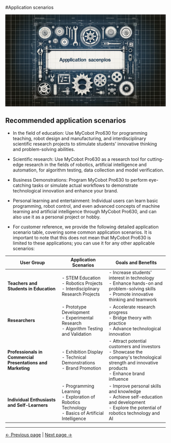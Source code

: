 

#Application scenarios

![Application Scenario](../resources/1-ProductIntroduction/1.3应用场景.png)

## Recommended application scenarios

- In the field of education: Use MyCobot Pro630 for programming teaching, robot design and manufacturing, and interdisciplinary scientific research projects to stimulate students' innovative thinking and problem-solving abilities.

- Scientific research: Use MyCobot Pro630 as a research tool for cutting-edge research in the fields of robotics, artificial intelligence and automation, for algorithm testing, data collection and model verification.

- Business Demonstrations: Program MyCobot Pro630 to perform eye-catching tasks or simulate actual workflows to demonstrate technological innovation and enhance your brand.

- Personal learning and entertainment: Individual users can learn basic programming, robot control, and even advanced concepts of machine learning and artificial intelligence through MyCobot Pro630, and can also use it as a personal project or hobby.

- For customer reference, we provide the following detailed application scenario table, covering some common application scenarios. It is important to note that this does not mean that MyCobot Pro630 is limited to these applications; you can use it for any other applicable scenarios:

| User Group | Application Scenarios | Goals and Benefits |
|------------|-----------------------|--------------------|
| **Teachers and Students in Education** | - STEM Education<br>- Robotics Projects<br>- Interdisciplinary Research Projects | - Increase students' interest in technology<br>- Enhance hands-on and problem-solving skills<br>- Promote innovative thinking and teamwork |
| **Researchers** | - Prototype Development<br>- Experimental Research<br>- Algorithm Testing and Validation | - Accelerate research progress<br>- Bridge theory with practice<br>- Advance technological innovation |
| **Professionals in Commercial Presentations and Marketing** | - Exhibition Display<br>- Technical Demonstrations<br>- Brand Promotion | - Attract potential customers and investors<br>- Showcase the company's technological strength and innovative products<br>- Enhance brand influence |
| **Individual Enthusiasts and Self-Learners** | - Programming Learning<br>- Exploration of Robotics Technology<br>- Basics of Artificial Intelligence | - Improve personal skills and knowledge<br>- Achieve self-education and development<br>- Explore the potential of robotics technology and AI |

---

[← Previous page](../1-ProductIntroduction/1.2-SuitableUsers.md) | [Next page →](../1-ProductIntroduction/1.4-AccessoriesTools/README.md)